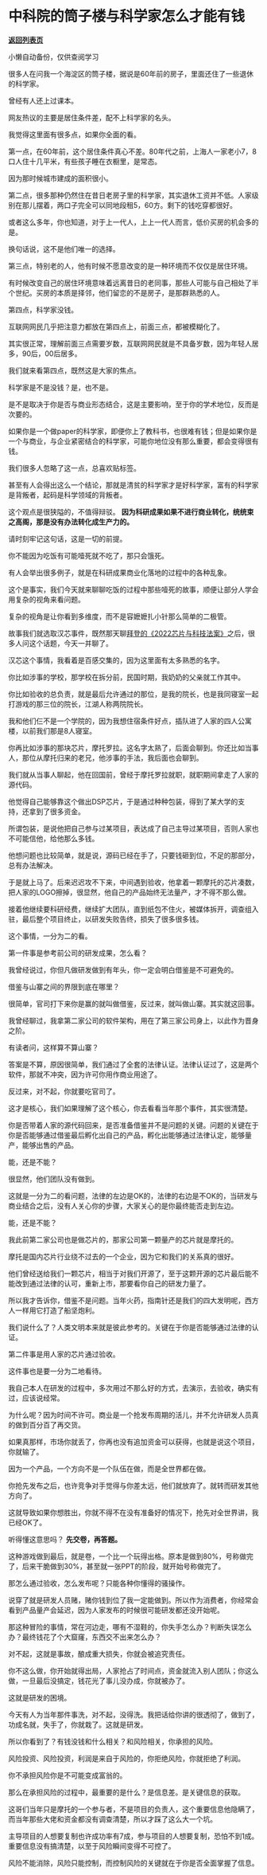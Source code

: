 # 中科院的筒子楼与科学家怎么才能有钱

[**返回列表页**](/gzh/记忆承载3)

小懒自动备份，仅供查阅学习

很多人在问我一个海淀区的筒子楼，据说是60年前的房子，里面还住了一些退休的科学家。  

  

曾经有人还上过课本。

  

网友热议的主要是居住条件差，配不上科学家的名头。  

  

我觉得这里面有很多点，如果你全面的看。  

  

第一点，在60年前，这个居住条件真心不差。80年代之前，上海人一家老小7，8口人住十几平米，有些孩子睡在衣橱里，是常态。

  

因为那时候城市建成的面积很小。  

  

第二点，很多那种仍然住在昔日老房子里的科学家，其实退休工资并不低。人家级别在那儿摆着，两口子完全可以同地段租5，60方。剩下的钱吃穿都很好。  

  

或者这么多年，你也知道，对于上一代人，上上一代人而言，低价买房的机会多的是。

  

换句话说，这不是他们唯一的选择。  

  

第三点，特别老的人，他有时候不愿意改变的是一种环境而不仅仅是居住环境。  

  

有时候改变自己的居住环境意味着远离昔日的老同事，那些人可能与自己相处了半个世纪。买房的本质是择邻，他们留恋的不是房子，是那群熟悉的人。  

  

第四点，科学家没钱。  

  

互联网网民几乎把注意力都放在第四点上，前面三点，都被模糊化了。  

  

其实很正常，理解前面三点需要岁数，互联网网民就是不具备岁数，因为年轻人居多，90后，00后居多。

  

我们就来看第四点，既然这是大家的焦点。  

  

科学家是不是没钱？是，也不是。  

  

是不是取决于你是否与商业形态结合，这是主要影响，至于你的学术地位，反而是次要的。

  

如果你是一个做paper的科学家，即便你上了教科书，也很难有钱；但是如果你是一个与商业，与企业紧密结合的科学家，可能你地位没有那么重要，都会变得很有钱。  

  

我们很多人忽略了这一点，总喜欢贴标签。  

  

甚至有人会得出这么一个结论，那就是清贫的科学家才是好科学家，富有的科学家是背叛者，起码是科学领域的背叛者。

  

这个观点是很狭隘的，不值得辩驳。 **因为科研成果如果不进行商业转化，统统束之高阁，那是没有办法转化成生产力的。**

  

请时刻牢记这句话，这是一切的前提。  

  

你不能因为吃饭有可能噎死就不吃了，那只会饿死。

  

有人会举出很多例子，就是在科研成果商业化落地的过程中的各种乱象。  

  

这个是事实，我们今天就来聊聊吃饭的过程中那些噎死的故事，顺便让部分人学会用复杂的视角来看问题。  

  

复杂的视角是让你看到多维度，而不是容嬷嬷扎小针那么简单的二极管。  

  

故事我们就选取汉芯事件，既然那天聊[拜登的《2022芯片与科技法案》](http://mp.weixin.qq.com/s?__biz=MzU3NDc5Nzc0NQ==&mid=2247519648&idx=2&sn=ab3170f96ecec53e294aa2f9384f237a&chksm=fd2e2f7eca59a66875e7b0811f1915a8b097a8a56e3d421668ae94e45c3ef847df8a4dcf1432&scene=21#wechat_redirect)之后，很多人问这个话题，今天一并聊了。  

  

汉芯这个事情，我看着是百感交集的，因为这里面有太多熟悉的名字。  

  

你比如涉事的学校，那学校在拆分前，民国时期，我奶奶的父亲就工作其中。

  

你比如验收的总负责，就是最后允许通过的那位，是我的院长，也是我同寝室一起打游戏的那三位的院长，江湖人称两院院长。  

  

我和他们仨不是一个学院的，因为我想住宿条件好点，插队进了人家的四人公寓楼，以前我们那是8人寝室。  

  

你再比如涉事的那块芯片，摩托罗拉。这名字太熟了，后面会聊到。你还比如当事人，那位从摩托归来的老兄，他涉事的手法，我后面也会聊到。

  

我们就从当事人聊起，他在回国前，曾经于摩托罗拉就职，就职期间拿走了人家的源代码。

  

他觉得自己能够靠这个做出DSP芯片，于是通过种种包装，得到了某大学的支持，还拿到了很多资金。  

  

所谓包装，是说他把自己参与过某项目，表达成了自己主导过某项目，否则人家也不可能信他，给他那么多钱。  

  

他想问题也比较简单，就是说，源码已经在手了，只要钱砸到位，不足的那部分，总有办法解决。  

  

于是就上马了。后来迟迟攻不下来，中间遇到验收，他拿着一颗摩托的芯片凑数，把人家的LOGO擦掉，很显然，他自己的产品始终无法量产，才不得不那么做。  

  

接着他继续要科研经费，继续扩大团队，直到纸包不住火，被媒体拆开，调查组入驻，最后整个项目终止，以研发失败告终，损失了很多很多钱。

  

这个事情，一分为二的看。  

  

第一件事是参考前公司的研发成果，怎么看？

  

我曾经说过，你但凡做研发做到有年头，你一定会明白借鉴是不可避免的。  

  

借鉴与山寨之间的界限到底在哪里？

  

很简单，官司打下来你是赢的就叫做借鉴，反过来，就叫做山寨。其实就这回事。  

  

我曾经聊过，我拿第二家公司的软件架构，用在了第三家公司身上，以此作为晋身之阶。

  

有读者问，这样算不算山寨？

  

答案是不算，原因很简单，我们通过了全套的法律认证。法律认证过了，这是两个软件，那就不冲突，因为许可你用作商业用途了。

  

反过来，对不起，你就要吃官司了。  

  

这才是核心，我们如果理解了这个核心，你去看看当年那个事件，其实很清楚。  

  

你是否带着人家的源代码回来，是否准备借鉴并不是问题的关键。问题的关键在于你是否能够通过借鉴最后孵化出自己的产品，孵化出能够通过法律认定，能够量产，能够出售的产品。

  

能，还是不能？  

  

很显然，他们团队没有做到。

  

这就是一分为二的看问题，法律的左边是OK的，法律的右边是不OK的，当研发与商业结合之后，没有人关心你的步骤，大家关心的是你最终能否走到左边。  

  

能，还是不能？

  

我此前第二家公司也是做芯片的，那家公司第一颗量产的芯片就是摩托的。

  

摩托是国内芯片行业绕不过去的一个企业，因为它和我们的关系真的很好。

  

他们曾经送给我们一颗芯片，相当于对我们开源了，至于这颗开源的芯片最后能不能改到通过法律的认可，重新上市，那要看你自己的研发力量了。  

  

所以我才告诉你，借鉴不是问题。当年火药，指南针还是我们的四大发明呢，西方人一样用它打造了船坚炮利。

  

我们说什么了？人类文明本来就是彼此参考的。关键在于你是否能够通过法律的认证。  

  

第二件事是用人家的芯片通过验收。

  

这件事也是要一分为二地看待。  

  

我自己本人在研发的过程中，多次用过不那么好的方式，去演示，去验收，确实有过，应该说经常。

  

为什么呢？因为时间不许可。商业是一个抢发布周期的活儿，并不允许研发人员真的做到百分百了再交货。  

  

如果真那样，市场你就丢了，你再也没有追加资金可以获得，也就是说这个项目，你就输了。  

  

因为一个产品，一个方向不是一个队伍在做，而是全世界都在做。  

  

你抢先发布之后，也许竞争对手觉得与你差太远，他们就放弃了。就转而研发其他方向了。  

  

这就导致如果你想胜出，你就不得不在没有准备好的情况下，抢先对全世界讲，我已经OK了。  

  

听得懂这意思吗？ **先交卷，再答题。**  

  

这种游戏做到最后，就是卷，一个比一个玩得出格。原本是做到80%，号称做完了，后来干脆做到30%，甚至就一张PPT的阶段，就开始号称做完了。  

  

那怎么通过验收，怎么发布呢？只能各种你懂得的骚操作。

  

说穿了就是研发人员赌，赌你钱到位了我一定能做到。所以作为消费者，你经常会看到产品量产会延迟，因为人家发布的时候很可能研发都还没开始呢。  

  

那这种冒险的事情，常在河边走，哪有不湿鞋的，你失手怎么办？判断失误怎么办？最终钱花了个大窟窿，东西交不出来怎么办？  

  

对不起，这就是事故，酿成重大损失，你就会被追究责任。

  

你不这么做，你开始就得出局，人家抢占了时间点，资金就流入别人团队；你这么做，一旦最后没搞定，钱花光了事儿没办成，你就被办了。  

  

这就是研发的困境。

  

今天有人为当年那件事洗，对不起，没得洗。我把话给你讲的很透彻了，做到了，功成名就，失手了，你就栽了。这就是研发。

  

所以你看到了？有钱没钱和什么相关？和风险相关，你承担的风险。  

  

风险投资、风险投资，利润是来自于风险的，你拒绝风险，你就拒绝了利润。  

  

你不承担风险你是不可能变成富翁的。  

  

那么在承担风险的过程中，最重要的是什么？是信息差。是关键信息的获取。

  

这哥们当年只是摩托的一个参与者，不是项目的负责人，这个重要信息他隐瞒了，而当年那些大佬和资金都没有调查清楚，所以才踩了这么大一个坑。

  

主导项目的人想要复制也许成功率有7成，参与项目的人想要复制，恐怕不到1成。重要信息没有搞清楚，以至于风险瞬间变得不可控了。  

  

风险不能消除，风险只能控制，而控制风险的关键就在于你是否全面掌握了信息。

